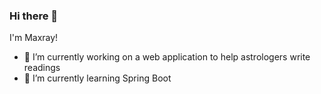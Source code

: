 ### Hi there 👋
I'm Maxray! 

- 🔭 I’m currently working on a web application to help astrologers write readings
- 🌱 I’m currently learning Spring Boot
